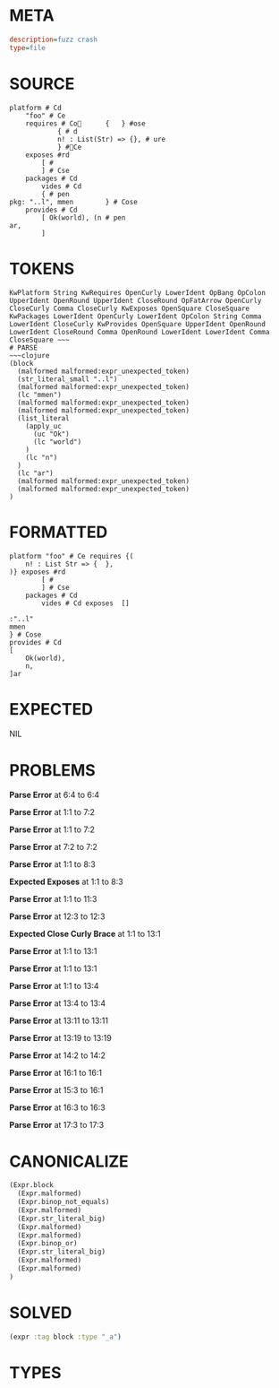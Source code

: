 # META
~~~ini
description=fuzz crash
type=file
~~~
# SOURCE
~~~roc
platform # Cd
	"foo" # Ce
	requires # Co		{	} #ose
			{ # d
			n! : List(Str) => {}, # ure
			} #Ce
	exposes #rd
		[ #
		] # Cse
	packages # Cd
		vides # Cd
		{ # pen
pkg: "..l", mmen		} # Cose
	provides # Cd
		[ Ok(world), (n # pen
ar,
		]
~~~
# TOKENS
~~~text
KwPlatform String KwRequires OpenCurly LowerIdent OpBang OpColon UpperIdent OpenRound UpperIdent CloseRound OpFatArrow OpenCurly CloseCurly Comma CloseCurly KwExposes OpenSquare CloseSquare KwPackages LowerIdent OpenCurly LowerIdent OpColon String Comma LowerIdent CloseCurly KwProvides OpenSquare UpperIdent OpenRound LowerIdent CloseRound Comma OpenRound LowerIdent LowerIdent Comma CloseSquare ~~~
# PARSE
~~~clojure
(block
  (malformed malformed:expr_unexpected_token)
  (str_literal_small "..l")
  (malformed malformed:expr_unexpected_token)
  (lc "mmen")
  (malformed malformed:expr_unexpected_token)
  (malformed malformed:expr_unexpected_token)
  (list_literal
    (apply_uc
      (uc "Ok")
      (lc "world")
    )
    (lc "n")
  )
  (lc "ar")
  (malformed malformed:expr_unexpected_token)
  (malformed malformed:expr_unexpected_token)
)
~~~
# FORMATTED
~~~roc
platform "foo" # Ce requires {(
	n! : List Str => {  },
)} exposes #rd
		[ #
		] # Cse
	packages # Cd
		vides # Cd exposes  []

:"..l"
mmen
} # Cose
provides # Cd
[
	Ok(world),
	n,
]ar
~~~
# EXPECTED
NIL
# PROBLEMS
**Parse Error**
at 6:4 to 6:4

**Parse Error**
at 1:1 to 7:2

**Parse Error**
at 1:1 to 7:2

**Parse Error**
at 7:2 to 7:2

**Parse Error**
at 1:1 to 8:3

**Expected Exposes**
at 1:1 to 8:3

**Parse Error**
at 1:1 to 11:3

**Parse Error**
at 12:3 to 12:3

**Expected Close Curly Brace**
at 1:1 to 13:1

**Parse Error**
at 1:1 to 13:1

**Parse Error**
at 1:1 to 13:1

**Parse Error**
at 1:1 to 13:4

**Parse Error**
at 13:4 to 13:4

**Parse Error**
at 13:11 to 13:11

**Parse Error**
at 13:19 to 13:19

**Parse Error**
at 14:2 to 14:2

**Parse Error**
at 16:1 to 16:1

**Parse Error**
at 15:3 to 16:1

**Parse Error**
at 16:3 to 16:3

**Parse Error**
at 17:3 to 17:3

# CANONICALIZE
~~~clojure
(Expr.block
  (Expr.malformed)
  (Expr.binop_not_equals)
  (Expr.malformed)
  (Expr.str_literal_big)
  (Expr.malformed)
  (Expr.malformed)
  (Expr.binop_or)
  (Expr.str_literal_big)
  (Expr.malformed)
  (Expr.malformed)
)
~~~
# SOLVED
~~~clojure
(expr :tag block :type "_a")
~~~
# TYPES
~~~roc
~~~
